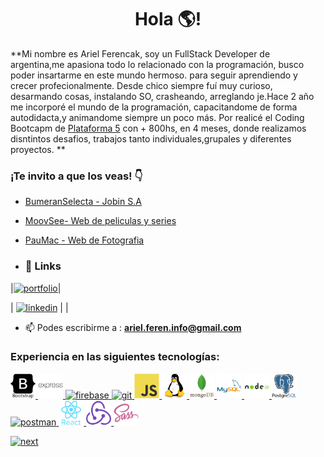 <h1 align="center">Hola 🌎!</h1>

**Mi nombre es Ariel Ferencak, soy un FullStack Developer de argentina,me apasiona todo lo relacionado con la programación, busco poder insartarme en este mundo hermoso. para seguir aprendiendo y crecer profecionalmente.
Desde chico siempre fuí muy curioso, desarmando cosas, instalando SO, crasheando, arreglando je.Hace 2 año me incorporé el mundo de la programación, capacitandome de forma autodidacta,y animandome siempre un poco más. Por realicé el Coding Bootcapm de [Plataforma 5](https://www.plataforma5.la/) con + 800hs, en 4 meses, donde realizamos disntintos desafios, trabajos tanto individuales,grupales y diferentes proyectos.
**

### ¡Te invito a que los veas! 👇

- [BumeranSelecta - Jobin S.A](https://github.com/arieliten85/BumeranSelecta) 
- [MoovSee- Web de peliculas y series](https://moovsee.netlify.app)
- [PauMac - Web de Fotografia](https://paula-mac.netlify.app)



- ### 🔗 Links

|[![portfolio](https://img.shields.io/badge/my_portfolio-000?style=for-the-badge&logo=ko-fi&logoColor=white)](https://ariel-ferencak.netlify.app/)|

| [![linkedin](https://img.shields.io/badge/linkedin-0A66C2?style=for-the-badge&logo=linkedin&logoColor=white)](https://www.linkedin.com/in/arielferencak/) |
| 
- 📫 Podes escribirme a : **ariel.feren.info@gmail.com**



<h3 align="left">Experiencia en las siguientes tecnologías:</h3>
<p align="left"> <a href="https://getbootstrap.com" target="_blank" rel="noreferrer"> <img src="https://raw.githubusercontent.com/devicons/devicon/master/icons/bootstrap/bootstrap-plain-wordmark.svg" alt="bootstrap" width="40" height="40"/> </a> <a href="https://expressjs.com" target="_blank" rel="noreferrer"> <img src="https://raw.githubusercontent.com/devicons/devicon/master/icons/express/express-original-wordmark.svg" alt="express" width="40" height="40"/> </a> <a href="https://firebase.google.com/" target="_blank" rel="noreferrer"> <img src="https://www.vectorlogo.zone/logos/firebase/firebase-icon.svg" alt="firebase" width="40" height="40"/> </a> <a href="https://git-scm.com/" target="_blank" rel="noreferrer"> <img src="https://www.vectorlogo.zone/logos/git-scm/git-scm-icon.svg" alt="git" width="40" height="40"/> </a> <a href="https://developer.mozilla.org/en-US/docs/Web/JavaScript" target="_blank" rel="noreferrer"> <img src="https://raw.githubusercontent.com/devicons/devicon/master/icons/javascript/javascript-original.svg" alt="javascript" width="40" height="40"/> </a> <a href="https://www.linux.org/" target="_blank" rel="noreferrer"> <img src="https://raw.githubusercontent.com/devicons/devicon/master/icons/linux/linux-original.svg" alt="linux" width="40" height="40"/> </a> <a href="https://www.mongodb.com/" target="_blank" rel="noreferrer"> <img src="https://raw.githubusercontent.com/devicons/devicon/master/icons/mongodb/mongodb-original-wordmark.svg" alt="mongodb" width="40" height="40"/> </a> <a href="https://www.mysql.com/" target="_blank" rel="noreferrer"> <img src="https://raw.githubusercontent.com/devicons/devicon/master/icons/mysql/mysql-original-wordmark.svg" alt="mysql" width="40" height="40"/> </a> <a href="https://nodejs.org" target="_blank" rel="noreferrer"> <img src="https://raw.githubusercontent.com/devicons/devicon/master/icons/nodejs/nodejs-original-wordmark.svg" alt="nodejs" width="40" height="40"/> </a> <a href="https://www.postgresql.org" target="_blank" rel="noreferrer"> <img src="https://raw.githubusercontent.com/devicons/devicon/master/icons/postgresql/postgresql-original-wordmark.svg" alt="postgresql" width="40" height="40"/> </a> <a href="https://postman.com" target="_blank" rel="noreferrer"> <img src="https://www.vectorlogo.zone/logos/getpostman/getpostman-icon.svg" alt="postman" width="40" height="40"/> </a> <a href="https://reactjs.org/" target="_blank" rel="noreferrer"> <img src="https://raw.githubusercontent.com/devicons/devicon/master/icons/react/react-original-wordmark.svg" alt="react" width="40" height="40"/> </a> <a href="https://redux.js.org" target="_blank" rel="noreferrer"> <img src="https://raw.githubusercontent.com/devicons/devicon/master/icons/redux/redux-original.svg" alt="redux" width="40" height="40"/> </a> <a href="https://sass-lang.com" target="_blank" rel="noreferrer"> <img src="https://raw.githubusercontent.com/devicons/devicon/master/icons/sass/sass-original.svg" alt="sass" width="40" height="40"/> </a> 
  
  <a href="https://nextjs.org/" target="_blank" rel="noreferrer"> <img src="https://raw.githubusercontent.com/devicons/devicon/master/icons/next/next-original.svg" alt="next" width="40" height="40"/> </a>

</p>


